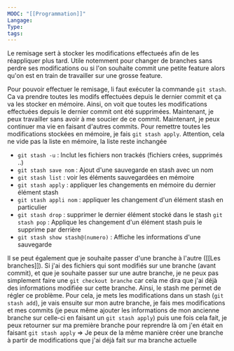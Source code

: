 ```yaml
---
MOOC: "[[Programmation]]"
Langage: 
Type: 
tags:
---
```

Le remisage sert à stocker les modifications effectueés afin de les réappliquer plus tard. Utile notemment pour changer de branches sans perdre ses modifications ou si l'on souhaite commit une petite feature alors qu'on est en train de travailler sur une grosse feature.

Pour pouvoir effectuer le remisage, li faut exécuter la commande `git stash`. Ca va prendre toutes les modifs effectuées depuis le dernier commit et ça va les stocker en mémoire. Ainsi, on voit que toutes les modifications effectuées depuis le dernier commit ont été supprimées. Maintenant, je peux travailler sans avoir à me soucier de ce commit. Maintenant, je peux continuer ma vie en faisant d'autres commits. Pour remettre toutes les modifications stockées en mémoire, je fais `git stash apply`. Attention, cela ne vide pas la liste en mémoire, la liste reste inchangée

- `git stash -u` : Inclut les fichiers non trackés (fichiers crées, supprimés ..)
- `git stash save nom` : Ajout d'une sauvegarde en stash avec un nom
- `git stash list` : voir les éléments sauvegardées en mémoire
- `git stash apply` : appliquer les changements en mémoire du dernier élément stash
- `git stash appli nom` : appliquer les changement d'un élément stash en particulier
- `git stash drop` : supprimer le dernier élément stocké dans le stash
  `git stash pop` : Applique les changement d'un élément stash puis le supprime par derrière
- `git stash show stash@(numero)` : Affiche les informations d'une sauvegarde

Il se peut également que je souhaite passer d'une branche à  l'autre ([[Les branches]]). Si j'ai des fichiers qui sont modifiés sur une branche (avant commit), et que je souhaite passer sur une autre branche, je ne peux pas simplement faire une `git checkout branche` car cela me dira que j'ai déjà des informations modifiée sur cette branche. Ainsi, le stash me permet de régler ce problème. Pour cela, je mets les modifications dans un stash (`git stash add`), je vais ensuite sur mon autre branche, je fais mes modifications et mes commits (je peux même ajouter les informations de mon ancienne branche sur celle-ci en faisant un `git stash apply`) puis une fois cela fait, je peux retourner sur ma première branche pour reprendre là om j'en était en faisant `git stash apply`
⇒ Je peux de la même manière créer une branche à partir de modifications que j'ai déjà fait sur ma branche actuelle